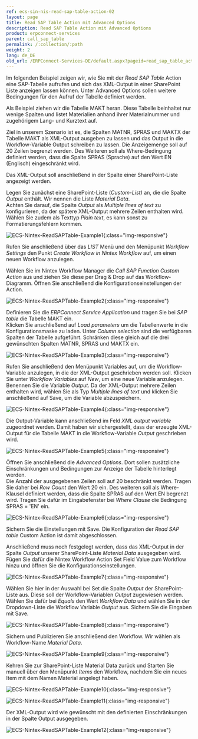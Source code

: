 ```yaml
---
ref: ecs-sin-nis-read-sap-table-action-02
layout: page
title: Read SAP Table Action mit Advanced Options
description: Read SAP Table Action mit Advanced Options
product: erpconnect-services
parent: call_sap_table
permalink: /:collection/:path
weight: 2
lang: de_DE
old_url: /ERPConnect-Services-DE/default.aspx?pageid=read_sap_table_action_mit_advanced_options
---
```


Im folgenden Beispiel zeigen wir, wie Sie mit der *Read SAP Table* Action eine SAP-Tabelle aufrufen und sich das XML-Output in einer 
SharePoint Liste anzeigen lassen können. Unter Advanced Options sollen weitere Bedingungen für den Aufruf der Tabelle definiert werden.

Als Beispiel ziehen wir die Tabelle MAKT heran. Diese Tabelle beinhaltet nur wenige Spalten und listet Materialien anhand ihrer Materialnummer und zugehörigem Lang- und Kurztext auf.  

Ziel in unserem Szenario ist es, die Spalten MATNR, SPRAS und MAKTX der Tabelle MAKT als XML-Output ausgeben zu lassen und das Output in die Workflow-Variable Output schreiben zu lassen. Die Anzeigemenge soll auf 20 Zeilen begrenzt werden. Des Weiteren soll als Where-Bedingung definiert werden, dass die Spalte SPRAS (Sprache) auf den Wert EN (Englisch) eingeschränkt wird. 

Das XML-Output soll anschließend in der Spalte einer SharePoint-Liste angezeigt werden.

Legen Sie zunächst eine SharePoint-Liste (*Custom-List)* an, die die Spalte *Output* enthält. Wir nennen die Liste *Material Data*. <br>
Achten Sie darauf, die Spalte *Output* als *Multiple lines of text* zu konfigurieren, da der spätere XML-Output mehrere Zeilen enthalten wird. 
Wählen Sie zudem als Texttyp *Plain text*, es kann sonst zu Formatierungsfehlern kommen.  

![ECS-Nintex-ReadSAPTable-Example1](/img/content/ECS-Nintex-ReadSAPTable-Example1.png){:class="img-responsive"}

Rufen Sie anschließend über das *LIST* Menü und den Menüpunkt *Workflow Settings* den Punkt *Create Workflow in Nintex Workflow* auf, um einen neuen Workflow anzulegen.

Wählen Sie im Nintex Workflow Manager die *Call SAP Function Custom Action* aus und ziehen Sie diese per Drag & Drop auf das Workflow-Diagramm. Öffnen Sie anschließend die Konfigurationseinstellungen der Action.

![ECS-Nintex-ReadSAPTable-Example2](/img/content/ECS-Nintex-ReadSAPTable-Example2.png){:class="img-responsive"}

Definieren Sie die *ERPConnect Service Application* und tragen Sie bei *SAP table* die Tabelle MAKT ein. <br>
Klicken Sie anschließend auf *Load parameters* um die Tabellenwerte in die Konfigurationsmaske zu laden. 
Unter *Column selection* sind die verfügbaren Spalten der Tabelle aufgeführt. Schränken diese gleich auf die drei gewünschten Spalten  MATNR, SPRAS und MAKTX ein.


![ECS-Nintex-ReadSAPTable-Example3](/img/content/ECS-Nintex-ReadSAPTable-Example3.png){:class="img-responsive"}

Rufen Sie anschließend den Menüpunkt Variables auf, um die Workflow-Variable anzulegen, 
in die der XML-Output geschrieben werden soll. Klicken Sie unter *Workflow Variables* auf *New*, um eine neue Variable anzulegen. Benennen Sie die Variable *Output*. Da der XML-Output mehrere Zeilen enthalten wird, wählen Sie als Typ *Multiple lines of text* und klicken Sie anschließend auf Save, um die Variable abzuspeichern. 

![ECS-Nintex-ReadSAPTable-Example4](/img/content/ECS-Nintex-ReadSAPTable-Example4.png){:class="img-responsive"}

Die Output-Variable kann anschließend im Feld *XML output variable* zugeordnet werden. Damit haben wir sichergestellt, 
dass der erzeugte XML-Output für die Tabelle MAKT in die Workflow-Variable *Output* geschrieben wird. 


![ECS-Nintex-ReadSAPTable-Example5](/img/content/ECS-Nintex-ReadSAPTable-Example5.png){:class="img-responsive"}

Öffnen Sie anschließend die *Advanced Options*. Dort sollen zusätzliche Einschränkungen und Bedingungen zur Anzeige der Tabelle hinterlegt werden. <br>
Die Anzahl der ausgegebenen Zeilen soll auf 20 beschränkt werden. Tragen Sie daher bei *Row Count* den Wert 20 ein. Des weiteren soll als Where-Klausel definiert werden, dass die Spalte SPRAS auf den Wert EN begrenzt wird. Tragen Sie dafür im Eingabefenster bei *Where Clause* die Bedingung SPRAS = 'EN' ein. 

![ECS-Nintex-ReadSAPTable-Example6](/img/content/ECS-Nintex-ReadSAPTable-Example6.png){:class="img-responsive"}

Sichern Sie die Einstellungen mit Save. Die Konfiguration der *Read SAP table* Custom Action ist damit abgeschlossen. 

Anschließend muss noch festgelegt werden, dass das XML-Output in der Spalte *Output* unserer SharePoint-Liste *Material Data* ausgegeben wird. Fügen Sie dafür die Nintex Workflow Action Set Field Value zum Workflow hinzu und öffnen Sie die Konfigurationseinstellungen. 


![ECS-Nintex-ReadSAPTable-Example7](/img/content/ECS-Nintex-ReadSAPTable-Example7.png){:class="img-responsive"}

Wählen Sie hier in der Auswahl bei Set die Spalte *Output* der SharePoint-Liste aus. Diese soll der Workflow-Variablen *Output* zugewiesen werden. Wählen Sie dafür bei *Equals* den Wert *Workflow Data* und wählen Sie in der Dropdown-Liste die Workflow Variable *Output* aus. Sichern Sie die Eingaben mit Save. 

![ECS-Nintex-ReadSAPTable-Example8](/img/content/ECS-Nintex-ReadSAPTable-Example8.png){:class="img-responsive"}

Sichern und Publizieren Sie anschließend den Workflow. Wir wählen als Workflow-Name *Material Data*. 

![ECS-Nintex-ReadSAPTable-Example9](/img/content/ECS-Nintex-ReadSAPTable-Example9.png){:class="img-responsive"}

Kehren Sie zur SharePoint-Liste Material Data zurück und Starten Sie manuell über den Menüpunkt *Items* den Workflow, nachdem Sie ein neues Item mit dem Namen Material angelegt haben.

![ECS-Nintex-ReadSAPTable-Example10](/img/content/ECS-Nintex-ReadSAPTable-Example10.png){:class="img-responsive"}

![ECS-Nintex-ReadSAPTable-Example11](/img/content/ECS-Nintex-ReadSAPTable-Example11.png){:class="img-responsive"}

Der XML-Output wird wie gewünscht mit den definierten Einschränkungen in der Spalte Output ausgegeben.

![ECS-Nintex-ReadSAPTable-Example12](/img/content/ECS-Nintex-ReadSAPTable-Example12.png){:class="img-responsive"}
